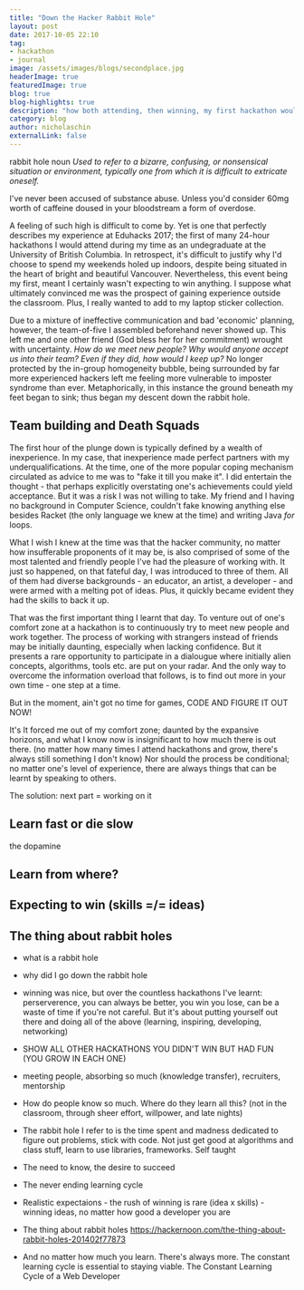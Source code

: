 ```yaml
---
title: "Down the Hacker Rabbit Hole"
layout: post
date: 2017-10-05 22:10
tag:
- hackathon
- journal
image: /assets/images/blogs/secondplace.jpg
headerImage: true
featuredImage: true
blog: true 
blog-highlights: true
description: "how both attending, then winning, my first hackathon would set the tone for the rest of my studenthood"
category: blog
author: nicholaschin
externalLink: false
---
```


rabbit hole 
noun 
*Used to refer to a bizarre, confusing, or nonsensical situation or environment, typically one from which it is difficult to extricate oneself.*

I've never been accused of substance abuse. Unless you'd consider 60mg worth of caffeine doused in your bloodstream a form of overdose.

A feeling of such high is difficult to come by. Yet is one that perfectly describes my experience at Eduhacks 2017; the first of many 24-hour hackathons I would attend during my time as an undegraduate at the University of British Columbia. In retrospect, it's difficult to justify why I'd choose to spend my weekends holed up indoors, despite being situated in the heart of bright and beautiful Vancouver. Nevertheless, this event being my first, meant I certainly wasn't expecting to win anything. I suppose what ultimately convinced me was the prospect of gaining experience outside the classroom. Plus, I really wanted to add to my laptop sticker collection.

Due to a mixture of ineffective communication and bad 'economic' planning, however, the team-of-five I assembled beforehand never showed up. This left me and one other friend (God bless her for her commitment) wrought with uncertainty. *How do we meet new people? Why would anyone accept us into their team? Even if they did, how would I keep up?* No longer protected by the in-group homogeneity bubble, being surrounded by far more experienced hackers left me feeling more vulnerable to imposter syndrome than ever. Metaphorically, in this instance the ground beneath my feet began to sink; thus began my descent down the rabbit hole.

## Team building and Death Squads

The first hour of the plunge down is typically defined by a wealth of inexperience. In my case, that inexperience made perfect partners with my underqualifications.  At the time, one of the more popular coping mechanism circulated as advice to me was to "fake it till you make it". I did entertain the thought - that perhaps explicitly overstating one's achievements could yield acceptance. But it was a risk I was not willing to take. My friend and I having no background in Computer Science, couldn't fake knowing anything else besides Racket (the only language we knew at the time) and writing Java *for* loops.

What I wish I knew at the time was that the hacker community, no matter how insufferable proponents of it may be, is also comprised of some of the most talented and friendly people I've had the pleasure of working with. It just so happened, on that fateful day, I was introduced to three of them. All of them had diverse backgrounds - an educator, an artist, a developer - and were armed with a melting pot of ideas. Plus, it quickly became evident they had the skills to back it up. 

That was the first important thing I learnt that day. To venture out of one's comfort zone at a hackathon is to continuously try to meet new people and work together. The process of working with strangers instead of friends may be initially daunting, especially when lacking confidence. But it presents a rare opportunity to participate in a dialougue where initially alien concepts, algorithms, tools etc. are put on your radar. And the only way to overcome the information overload that follows, is to find out more in your own time - one step at a time.




But in the moment, ain't got no time for games, CODE AND FIGURE IT OUT NOW! 

It's
It forced me out of my comfort zone; daunted by the expansive horizons, and what I know now is insignificant to how much there is out there. (no matter how many times I attend hackathons and grow, there's always still something I don't know)
Nor should the process be conditional; no matter one's level of experience, there are always things that can be learnt by speaking to others.

The solution: next part = working on it

## Learn fast or die slow 

the dopamine 

## Learn from where?

## Expecting to win (skills =/= ideas)

## The thing about rabbit holes
- what is a rabbit hole
- why did I go down the rabbit hole
- winning was nice, but over the countless hackathons I've learnt: perserverence, you can always be better, you win you lose, can be a waste of time if you're not careful. But it's about putting yourself out there and doing all of the above (learning, inspiring, developing, networking) 
- SHOW ALL OTHER HACKATHONS YOU DIDN'T WIN BUT HAD FUN (YOU GROW IN EACH ONE)

- meeting people, absorbing so much (knowledge transfer), recruiters, mentorship 

- How do people know so much. Where do they learn all this? (not in the classroom, through sheer effort, willpower, and late nights)
- The rabbit hole I refer to is the time spent and madness dedicated to figure out problems, stick with code. Not just get good at algorithms and class stuff, learn to use libraries, frameworks. Self taught
- The need to know, the desire to succeed
- The never ending learning cycle 

- Realistic expectaions - the rush of winning is rare (idea x skills) - winning ideas, no matter how good a developer you are 

- The thing about rabbit holes https://hackernoon.com/the-thing-about-rabbit-holes-201402f77873 

- And no matter how much you learn. There's always more. The constant learning cycle is essential to staying viable. 
The Constant Learning Cycle of a Web Developer 